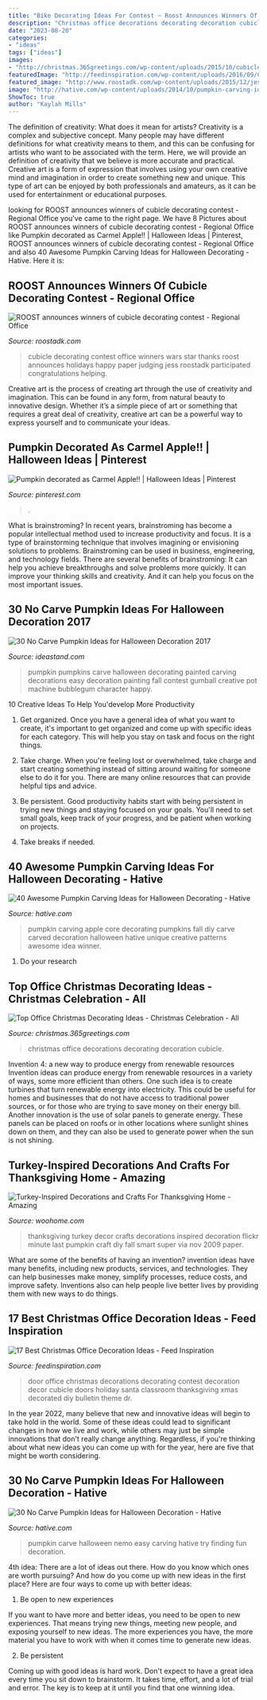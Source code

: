```yaml
---
title: "Bike Decorating Ideas For Contest ~ Roost Announces Winners Of Cubicle Decorating Contest"
description: "Christmas office decorations decorating decoration cubicle"
date: "2023-08-20"
categories:
- "ideas"
tags: ["ideas"]
images:
- "http://christmas.365greetings.com/wp-content/uploads/2015/10/cubicle-christmas-office-decorations.jpg"
featuredImage: "http://feedinspiration.com/wp-content/uploads/2016/09/Christmas-door-decor-at-office.jpg"
featured_image: "http://www.roostadk.com/wp-content/uploads/2015/12/jess-768x1024.jpg"
image: "http://hative.com/wp-content/uploads/2014/10/pumpkin-carving-ideas/37-apple-core.jpg"
ShowToc: true
author: "Kaylah Mills"
---
```



The definition of creativity: What does it mean for artists?
Creativity is a complex and subjective concept. Many people may have different definitions for what creativity means to them, and this can be confusing for artists who want to be associated with the term. Here, we will provide an definition of creativity that we believe is more accurate and practical. Creative art is a form of expression that involves using your own creative mind and imagination in order to create something new and unique. This type of art can be enjoyed by both professionals and amateurs, as it can be used for entertainment or educational purposes.

	

		
looking for ROOST announces winners of cubicle decorating contest - Regional Office you've came to the right page. We have 8 Pictures about ROOST announces winners of cubicle decorating contest - Regional Office like Pumpkin decorated as Carmel Apple!! | Halloween Ideas | Pinterest, ROOST announces winners of cubicle decorating contest - Regional Office and also 40 Awesome Pumpkin Carving Ideas for Halloween Decorating - Hative. Here it is:
		
    
## ROOST Announces Winners Of Cubicle Decorating Contest - Regional Office

<img loading=lazy src="http://www.roostadk.com/wp-content/uploads/2015/12/jess-768x1024.jpg" onerror="this.onerror=null;this.src='https://tse4.mm.bing.net/th?id=OIP.KbPjye2IUyNVoRkMq7z7FgHaJ4&amp;pid=15.1';" alt="ROOST announces winners of cubicle decorating contest - Regional Office">

_Source: roostadk.com_

>cubicle decorating contest office winners wars star thanks roost announces holidays happy paper judging jess roostadk participated congratulations helping. 

	

Creative art is the process of creating art through the use of creativity and imagination. This can be found in any form, from natural beauty to innovative design. Whether it’s a simple piece of art or something that requires a great deal of creativity, creative art can be a powerful way to express yourself and to communicate your ideas.

    
## Pumpkin Decorated As Carmel Apple!! | Halloween Ideas | Pinterest

<img loading=lazy src="https://s-media-cache-ak0.pinimg.com/736x/1d/8e/97/1d8e9711f57bfc8b3e4472e79169afa2.jpg" onerror="this.onerror=null;this.src='https://tse3.mm.bing.net/th?id=OIP.kNlmTbfzFgP5_d2HXz0e9gHaJ3&amp;pid=15.1';" alt="Pumpkin decorated as Carmel Apple!! | Halloween Ideas | Pinterest">

_Source: pinterest.com_

>. 

	

What is brainstroming?
In recent years, brainstroming has become a popular intellectual method used to increase productivity and focus. It is a type of brainstorming technique that involves imagining or envisioning solutions to problems. Brainstroming can be used in business, engineering, and technology fields.
There are several benefits of brainstroming: It can help you achieve breakthroughs and solve problems more quickly. It can improve your thinking skills and creativity. And it can help you focus on the most important issues.

    
## 30 No Carve Pumpkin Ideas For Halloween Decoration 2017

<img loading=lazy src="http://ideastand.com/wp-content/uploads/2014/10/no-carve-pumpkin-ideas/19-bubblegum-machine.jpg" onerror="this.onerror=null;this.src='https://tse4.mm.bing.net/th?id=OIP.Iiora0M5eO6WCyFd98uK7QHaJ4&amp;pid=15.1';" alt="30 No Carve Pumpkin Ideas for Halloween Decoration 2017">

_Source: ideastand.com_

>pumpkin pumpkins carve halloween decorating painted carving decorations easy decoration painting fall contest gumball creative pot machine bubblegum character happy. 

	

10 Creative Ideas To Help You'develop More Productivity
1. Get organized. Once you have a general idea of what you want to create, it's important to get organized and come up with specific ideas for each category. This will help you stay on task and focus on the right things.
2. Take charge. When you're feeling lost or overwhelmed, take charge and start creating something instead of sitting around waiting for someone else to do it for you. There are many online resources that can provide helpful tips and advice.

3. Be persistent. Good productivity habits start with being persistent in trying new things and staying focused on your goals. You'll need to set small goals, keep track of your progress, and be patient when working on projects.

4. Take breaks if needed.

    
## 40 Awesome Pumpkin Carving Ideas For Halloween Decorating - Hative

<img loading=lazy src="http://hative.com/wp-content/uploads/2014/10/pumpkin-carving-ideas/37-apple-core.jpg" onerror="this.onerror=null;this.src='https://tse1.mm.bing.net/th?id=OIP.xsi2bWOoFnhwn9wWYW99zwHaLL&amp;pid=15.1';" alt="40 Awesome Pumpkin Carving Ideas for Halloween Decorating - Hative">

_Source: hative.com_

>pumpkin carving apple core decorating pumpkins fall diy carve carved decoration halloween hative unique creative patterns awesome idea winner. 

	

1. Do your research

    
## Top Office Christmas Decorating Ideas - Christmas Celebration - All

<img loading=lazy src="http://christmas.365greetings.com/wp-content/uploads/2015/10/cubicle-christmas-office-decorations.jpg" onerror="this.onerror=null;this.src='https://tse3.mm.bing.net/th?id=OIP.VUYoLF1cI7UP8DiLTE865gHaJ3&amp;pid=15.1';" alt="Top Office Christmas Decorating Ideas - Christmas Celebration - All">

_Source: christmas.365greetings.com_

>christmas office decorations decorating decoration cubicle. 

	

Invention 4: a new way to produce energy from renewable resources
Invention ideas can produce energy from renewable resources in a variety of ways, some more efficient than others. One such idea is to create turbines that turn renewable energy into electricity. This could be useful for homes and businesses that do not have access to traditional power sources, or for those who are trying to save money on their energy bill. Another innovation is the use of solar panels to generate energy. These panels can be placed on roofs or in other locations where sunlight shines down on them, and they can also be used to generate power when the sun is not shining.

    
## Turkey-Inspired Decorations And Crafts For Thanksgiving Home - Amazing

<img loading=lazy src="http://www.woohome.com/wp-content/uploads/2015/11/turkey-inspired-decoration-and-craft-14.jpg" onerror="this.onerror=null;this.src='https://tse3.mm.bing.net/th?id=OIP.3O0pJ6mPA6pFLDIpeRqKrQHaNN&amp;pid=15.1';" alt="Turkey-Inspired Decorations and Crafts For Thanksgiving Home - Amazing">

_Source: woohome.com_

>thanksgiving turkey decor crafts decorations inspired decoration flickr minute last pumpkin craft diy fall smart super via nov 2009 paper. 

	

What are some of the benefits of having an invention?
invention ideas have many benefits, including new products, services, and technologies. They can help businesses make money, simplify processes, reduce costs, and improve safety. Inventions also can help people live better lives by providing them with new ways to do things.

    
## 17 Best Christmas Office Decoration Ideas - Feed Inspiration

<img loading=lazy src="http://feedinspiration.com/wp-content/uploads/2016/09/Christmas-door-decor-at-office.jpg" onerror="this.onerror=null;this.src='https://tse2.mm.bing.net/th?id=OIP.2rS007_brpQgmERkruvx6QHaJ4&amp;pid=15.1';" alt="17 Best Christmas Office Decoration Ideas - Feed Inspiration">

_Source: feedinspiration.com_

>door office christmas decorations decorating contest decoration decor cubicle doors holiday santa classroom thanksgiving xmas decorated diy bulletin theme dr. 

	

In the year 2022, many believe that new and innovative ideas will begin to take hold in the world. Some of these ideas could lead to significant changes in how we live and work, while others may just be simple innovations that don't really change anything. Regardless, if you're thinking about what new ideas you can come up with for the year, here are five that might be worth considering.

    
## 30 No Carve Pumpkin Ideas For Halloween Decoration - Hative

<img loading=lazy src="https://hative.com/wp-content/uploads/2014/10/no-carve-pumpkin-ideas/17-nemo-pumpkin.jpg" onerror="this.onerror=null;this.src='https://tse2.mm.bing.net/th?id=OIP.q4WWGGw0FN93hfCrxsT_nAHaLG&amp;pid=15.1';" alt="30 No Carve Pumpkin Ideas for Halloween Decoration - Hative">

_Source: hative.com_

>pumpkin carve halloween nemo easy carving hative try finding fun decoration. 

	

4th idea:
There are a lot of ideas out there. How do you know which ones are worth pursuing? And how do you come up with new ideas in the first place?
Here are four ways to come up with better ideas:

1. Be open to new experiences

If you want to have more and better ideas, you need to be open to new experiences. That means trying new things, meeting new people, and exposing yourself to new ideas. The more experiences you have, the more material you have to work with when it comes time to generate new ideas.

2. Be persistent

Coming up with good ideas is hard work. Don't expect to have a great idea every time you sit down to brainstorm. It takes time, effort, and a lot of trial and error. The key is to keep at it until you find that one winning idea.

